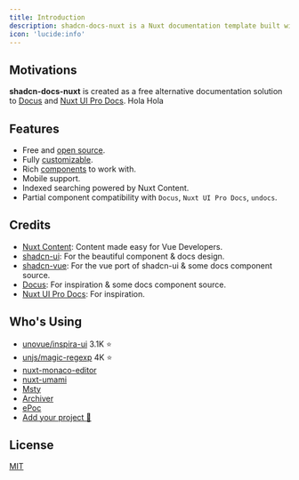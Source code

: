 ```yaml
---
title: Introduction
description: shadcn-docs-nuxt is a Nuxt documentation template built with Nuxt Content and shadcn-vue.
icon: 'lucide:info'
---
```


## Motivations

**shadcn-docs-nuxt** is created as a free alternative documentation solution to [Docus](https://docus.dev/) and [Nuxt UI Pro Docs](https://docs-template.nuxt.dev/).
Hola Hola
## Features

- Free and [open source](https://github.com/ZTL-UwU/shadcn-docs-nuxt).
- Fully [customizable](/api/configuration).
- Rich [components](/components/prose) to work with.
- Mobile support.
- Indexed searching powered by Nuxt Content.
- Partial component compatibility with `Docus`, `Nuxt UI Pro Docs`, `undocs`.

## Credits

- [Nuxt Content](https://content.nuxt.com/): Content made easy for Vue Developers.
- [shadcn-ui](https://ui.shadcn.com/): For the beautiful component & docs design.
- [shadcn-vue](https://www.shadcn-vue.com/): For the vue port of shadcn-ui & some docs component source.
- [Docus](https://docus.dev/): For inspiration & some docs component source.
- [Nuxt UI Pro Docs](https://docs-template.nuxt.dev/): For inspiration.

## Who's Using

- [unovue/inspira-ui](https://github.com/unovue/inspira-ui) 3.1K ⭐️
- [unjs/magic-regexp](https://github.com/unjs/magic-regexp) 4K ⭐️
- [nuxt-monaco-editor](https://github.com/e-chan1007/nuxt-monaco-editor)
- [nuxt-umami](https://github.com/ijkml/nuxt-umami)
- [Msty](https://docs.msty.app/getting-started/onboarding)
- [Archiver](https://github.com/Ast3risk-ops/archiver)
- [ePoc](https://epoc.inria.fr/en)
- [Add your project 🚀](https://github.com/ZTL-UwU/shadcn-docs-nuxt/edit/main/README.md)

## License

[MIT](https://github.com/ZTL-UwU/shadcn-docs-nuxt/blob/main/LICENSE)
